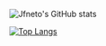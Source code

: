 ![Jfneto's GitHub stats](https://github-readme-stats-jfnetos-projects.vercel.app/api?username=jfneto&theme=tokyonight&show_icons=true&count_private=true)

[![Top Langs](https://github-readme-stats.vercel.app/api/top-langs/?username=jfneto&count_private=true&size_weight=0.5&count_weight=0.5&layout=compact&theme=github_dark_dimmed)](https://github.com/jfneto/jfneto)


